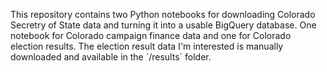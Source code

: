 <p>
This repository contains two Python notebooks for downloading Colorado Secretry of State data and turning it into a usable BigQuery database. One notebook for Colorado campaign finance data and one for Colorado election results. The election result data I'm interested is manually downloaded and available in the `/results` folder.
</p>